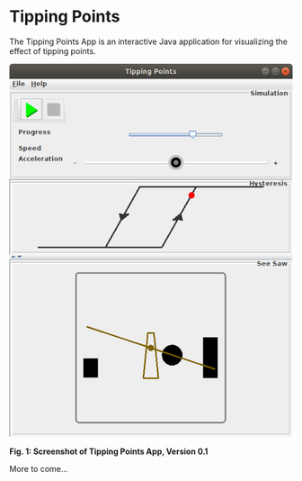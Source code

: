 # Tipping Points

The Tipping Points App is an interactive Java application for
visualizing the effect of tipping points.

![Fig. 1: Screenshot of Tipping Points App, Version 0.1](docs/images/screenshot_v0_1.png)

**Fig. 1: Screenshot of Tipping Points App, Version 0.1**

More to come…
